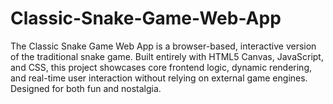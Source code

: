 # Classic-Snake-Game-Web-App
The Classic Snake Game Web App is a browser-based, interactive version of the traditional snake game. Built entirely with HTML5 Canvas, JavaScript, and CSS, this project showcases core frontend logic, dynamic rendering, and real-time user interaction without relying on external game engines. Designed for both fun and nostalgia.
